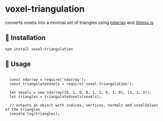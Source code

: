 # voxel-triangulation
converts voxels into a minimal set of triangles using [ndarray](https://github.com/scijs/ndarray) and [libtess.js](https://github.com/brendankenny/libtess.js/)

## 💾 Installation

    npm install voxel-triangulation

## 🚀 Usage

```
  
  const ndarray = require('ndarray');
  const triangulateVoxels = require('voxel-triangulation');
  
  let voxels = new ndarray([0, 1, 0, 0, 1, 2, 0, 1, 0], [3, 3, 3]);
  let triangles = triangulateVoxels(voxels);
  
  // outputs an object with indices, vertices, normals and voxelValues of the triangles
  console.log(triangles); 

```
